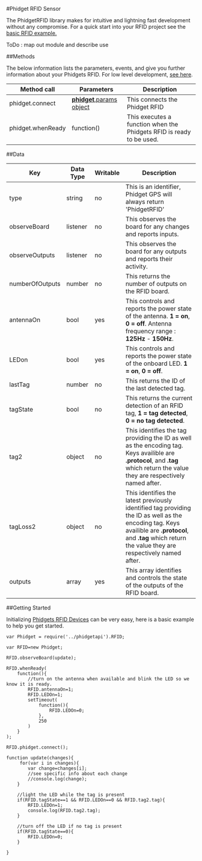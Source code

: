 #Phidget RFID Sensor

The PhidgetRFID library makes for intuitive and lightning fast development without any compromise. For a quick start into your RFID project see the [basic RFID example.](https://github.com/RIAEvangelist/node-phidget-API/blob/master/examples/RFID.js)

ToDo : map out module and describe use

##Methods

The below information lists the parameters, events, and give you further information about your Phidgets RFID. For low level development, [see here](https://github.com/RIAEvangelist/node-phidget-API/blob/master/docs/Phidget.md#connecting--phidgetparams).

|Method call|Parameters|Description|
|---|---|---|
|phidget.connect|[__phidget__.params object](https://github.com/RIAEvangelist/node-phidget-API/blob/master/docs/Phidget.md#connecting--phidgetparams)|This connects the Phidget RFID|
|phidget.whenReady|function() |This executes a function when the Phidgets RFID is ready to be used.|

##Data
 
 |Key|Data Type|Writable|Description|
|---|---|---|---|
|type|string|no|This is an identifier, Phidget GPS will always return 'PhidgetRFID'|
|observeBoard|listener|no|This observes the board for any changes and reports inputs.|
|observeOutputs|listener|no|This observes the board for any outputs and reports their activity.|
|numberOfOutputs|number|no|This returns the number of outputs on the RFID board.|
|antennaOn|bool|yes|This controls and reports the power state of the antenna. __1 = on__, __0 = off__. Antenna frequency range : __125Hz__ - __150Hz__. |
|LEDon|bool|yes|This controls and reports the power state of the onboard LED. __1 = on__, __0 = off__. |
|lastTag|number|no|This returns the ID of the last detected tag.|
|tagState|bool|no|This returns the current detection of an RFID tag, __1 = tag detected__, __0 = no tag detected__.|
|tag2|object|no|This identifies the tag providing the ID as well as the encoding tag. Keys availible are __.protocol__, and __.tag__ which return the value they are respectively named after. |
|tagLoss2|object|no|This identifies the latest previously identified tag providing the ID as well as the encoding tag. Keys availible are __.protocol__, and __.tag__ which return the value they are respectively named after. |
|outputs|array|yes|This array identifies and controls the state of the outputs of the RFID board. |



##Getting Started

Initializing [Phidgets RFID Devices](http://www.phidgets.com/products.php?category=14) can be very easy, here is a basic example to help you get started.

    var Phidget = require('../phidgetapi').RFID;

    var RFID=new Phidget;

    RFID.observeBoard(update);

    RFID.whenReady(
        function(){
            //turn on the antenna when available and blink the LED so we know it is ready.
            RFID.antennaOn=1;
            RFID.LEDOn=1;
            setTimeout(
                function(){
                    RFID.LEDOn=0;
                },
                250
            )
        }
    );

    RFID.phidget.connect();

    function update(changes){
         for(var i in changes){
            var change=changes[i];
            //see specific info about each change
            //console.log(change);
        }

        //light the LED while the tag is present
        if(RFID.tagState==1 && RFID.LEDOn==0 && RFID.tag2.tag){
            RFID.LEDOn=1;
            console.log(RFID.tag2.tag);
        }

        //turn off the LED if no tag is present
        if(RFID.tagState==0){
            RFID.LEDOn=0;
        }

    }